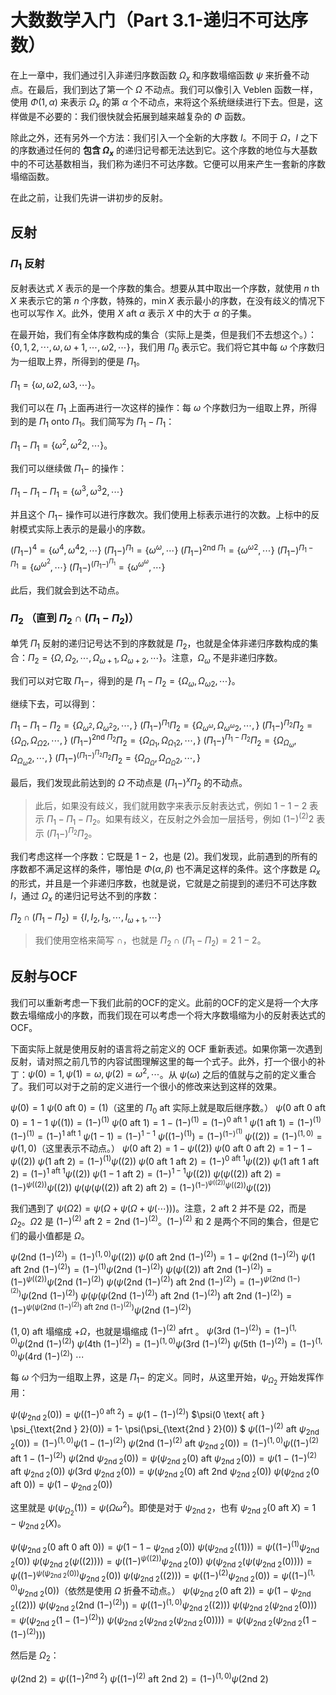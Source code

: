 # 大数数学入门（Part 3.1-递归不可达序数）

在上一章中，我们通过引入非递归序数函数 $\Omega_x$ 和序数塌缩函数 $\psi$ 来折叠不动点。在最后，我们到达了第一个 $\Omega$ 不动点。我们可以像引入 Veblen 函数一样，使用 $\Phi(1,\alpha)$ 来表示 $\Omega_x$ 的第 $\alpha$ 个不动点，来将这个系统继续进行下去。但是，这样做是不必要的：我们很快就会拓展到越来越复杂的 $\Phi$ 函数。

除此之外，还有另外一个方法：我们引入一个全新的大序数 $I$。不同于 $\Omega$，$I$ 之下的序数通过任何的 **包含 $\Omega_x$** 的递归记号都无法达到它。这个序数的地位与大基数中的不可达基数相当，我们称为递归不可达序数。它便可以用来产生一套新的序数塌缩函数。

在此之前，让我们先讲一讲初步的反射。

## 反射

### $\Pi_1$ 反射

反射表达式 $X$ 表示的是一个序数的集合。想要从其中取出一个序数，就使用 $n \text{ th } X$ 来表示它的第 $n$ 个序数，特殊的，$\min X$ 表示最小的序数，在没有歧义的情况下也可以写作 $X$。此外，使用 $X \text{ aft } \alpha$ 表示 $X$ 中的大于 $\alpha$ 的子集。

在最开始，我们有全体序数构成的集合（实际上是类，但是我们不去想这个。）：$\{0,1,2,\cdots,\omega,\omega+1, \cdots, \omega2, \cdots\}$，我们用 $\Pi_0$ 表示它。我们将它其中每 $\omega$ 个序数归为一组取上界，所得到的便是 $\Pi_1$。

$\Pi_1 = \{\omega, \omega2, \omega3, \cdots\}$。

我们可以在 $\Pi_1$ 上面再进行一次这样的操作：每 $\omega$ 个序数归为一组取上界，所得到的是 $\Pi_1 \text{ onto } \Pi_1$。我们简写为 $\Pi_1 - \Pi_1$：

$\Pi_1 - \Pi_1 = \{\omega^2, \omega^2 2,\cdots\}$。

我们可以继续做 $\Pi_1 -$ 的操作：

$\Pi_1 - \Pi_1 - \Pi_1 = \{\omega^3, \omega^3 2, \cdots \}$

并且这个 $\Pi_1 -$ 操作可以进行序数次。我们使用上标表示进行的次数。上标中的反射模式实际上表示的是最小的序数。

$(\Pi_1 -)^4 = \{\omega^4, \omega^4 2, \cdots\}$
$(\Pi_1 -)^{\Pi_1} = \{\omega^\omega, \cdots\}$
$(\Pi_1 -)^{\text{2nd }\Pi_1} = \{\omega^{\omega2}, \cdots\}$
$(\Pi_1 -)^{\Pi_1 - \Pi_1} = \{\omega^{\omega^2}, \cdots\}$
$(\Pi_1 -)^{(\Pi_1 -)^{\Pi_1}} = \{\omega^{\omega^\omega}, \cdots\}$

此后，我们就会到达不动点。

### $\Pi_2$ （直到 $\Pi_2 \cap (\Pi_1 - \Pi_2)$）

单凭 $\Pi_1$ 反射的递归记号达不到的序数就是 $\Pi_2$，也就是全体非递归序数构成的集合：$\Pi_2 = \{\Omega, \Omega_2, \cdots, \Omega_{\omega+1}, \Omega_{\omega+2}, \cdots\}$。注意，$\Omega_\omega$ 不是非递归序数。

我们可以对它取 $\Pi_1 -$，得到的是 $\Pi_1 - \Pi_2 = \{\Omega_{\omega}, \Omega_{\omega 2}, \cdots\}$。

继续下去，可以得到：

$\Pi_1 - \Pi_1 - \Pi_2 = \{\Omega_{\omega^2}, \Omega_{\omega^2 2}, \cdots, \}$
$(\Pi_1 - )^{\Pi_1} \Pi_2 = \{\Omega_{\omega^\omega}, \Omega_{\omega^\omega 2}, \cdots, \}$
$(\Pi_1 - )^{\Pi_2} \Pi_2 = \{\Omega_{\Omega}, \Omega_{\Omega 2}, \cdots, \}$
$(\Pi_1 - )^{\text{2nd } \Pi_2} \Pi_2 = \{\Omega_{\Omega_1}, \Omega_{\Omega_1 2}, \cdots, \}$
$(\Pi_1 - )^{\Pi_1 - \Pi_2} \Pi_2 = \{\Omega_{\Omega_\omega}, \Omega_{\Omega_\omega 2}, \cdots, \}$
$(\Pi_1 - )^{(\Pi_1 - )^{\Pi_2} \Pi_2} \Pi_2 = \{\Omega_{\Omega_\Omega}, \Omega_{\Omega_\Omega 2}, \cdots, \}$

最后，我们发现此前达到的 $\Omega$ 不动点是 $(\Pi_1 - )^{x} \Pi_2$ 的不动点。

> 此后，如果没有歧义，我们就用数字来表示反射表达式，例如 $1-1-2$ 表示 $\Pi_1 - \Pi_1 - \Pi_2$。如果有歧义，在反射之外会加一层括号，例如 $(1-)^{(2)} 2$ 表示 $(\Pi_1 - )^{\Pi_2} \Pi_2$。

我们考虑这样一个序数：它既是 $1-2$，也是 $(2)$。我们发现，此前遇到的所有的序数都不满足这样的条件，哪怕是 $\Phi(\alpha, \beta)$ 也不满足这样的条件。这个序数是 $\Omega_x$ 的形式，并且是一个非递归序数，也就是说，它就是之前提到的递归不可达序数 $I$，通过 $\Omega_x$ 的递归记号达不到的序数：

$\Pi_2 \cap (\Pi_1 - \Pi_2) = \{I,I_2,I_3,\cdots, I_{\omega+1}, \cdots\}$

> 我们使用空格来简写 $\cap$，也就是 $\Pi_2 \cap (\Pi_1 - \Pi_2) = 2 \; 1-2$。

## 反射与OCF

我们可以重新考虑一下我们此前的OCF的定义。此前的OCF的定义是将一个大序数去塌缩成小的序数，而我们现在可以考虑一个将大序数塌缩为小的反射表达式的OCF。

下面实际上就是使用反射的语言将之前定义的 OCF 重新表述。如果你第一次遇到反射，请对照之前几节的内容试图理解这里的每一个式子。此外，打一个很小的补丁：$\psi(0) = 1, \psi(1) = \omega, \psi(2) = \omega^2, \cdots$。从 $\psi(\omega)$ 之后的值就与之前的定义重合了。我们可以对于之前的定义进行一个很小的修改来达到这样的效果。

$\psi(0) = 1$
$\psi(0 \text{ aft } 0) = (1)$（这里的 $\Pi_0 \text{ aft }$ 实际上就是取后继序数。）
$\psi(0 \text{ aft } 0 \text{ aft } 0) = 1-1$
$\psi((1)) = (1-)^{(1)}$
$\psi(0 \text{ aft } 1) = 1- (1-)^{(1)} = (1-)^{0 \text{ aft } 1}$
$\psi(1 \text{ aft } 1) = (1-)^{(1)} (1-)^{(1)} = (1-)^{1 \text{ aft } 1}$
$\psi(1-1) = (1-)^{1-1}$
$\psi((1-)^{(1)}) = (1-)^{(1-)^{(1)}}$
$\psi((2)) = (1-)^{(1,0)} = \psi(1,0)$（这里表示不动点。）
$\psi(0 \text{ aft } 2) =  1- \psi((2))$
$\psi(0 \text{ aft } 0 \text{ aft } 2) =  1- 1- \psi((2))$
$\psi(1 \text{ aft } 2) =  (1-)^{(1)}\psi((2))$
$\psi(0 \text{ aft } 1 \text{ aft } 2) =  (1-)^{0 \text{ aft } 1}\psi((2))$
$\psi(1 \text{ aft } 1 \text{ aft } 2) =  (1-)^{1 \text{ aft } 1}\psi((2))$
$\psi(1- 1 \text{ aft } 2) =  (1-)^{1 - 1}\psi((2))$
$\psi(\psi((2)) \text{ aft } 2) =  (1-)^{\psi((2))}\psi((2))$
$\psi(\psi(\psi((2)) \text{ aft } 2) \text{ aft } 2) =  (1-)^{(1-)^{\psi((2))}\psi((2))}\psi((2))$

我们遇到了 $\psi(\Omega2) = \psi(\Omega + \psi(\Omega + \psi(\cdots)))$。注意，$2 \text{ aft } 2$ 并不是 $\Omega 2$，而是 $\Omega_2$。$\Omega 2$ 是 $(1-)^{(2)} \text{ aft } 2 = \text{2nd }(1-)^{(2)}$。$(1-)^{(2)}$ 和 $2$ 是两个不同的集合，但是它们的最小值都是 $\Omega$。

$\psi(\text{2nd }(1-)^{(2)}) = (1-)^{(1,0)}\psi((2))$
$\psi(0 \text{ aft } \text{2nd }(1-)^{(2)}) = 1-\psi(\text{2nd }(1-)^{(2)})$
$\psi(1 \text{ aft } \text{2nd }(1-)^{(2)}) = (1-)^{(1)} \psi(\text{2nd }(1-)^{(2)})$
$\psi(\psi((2)) \text{ aft } \text{2nd }(1-)^{(2)}) = (1-)^{\psi((2)) } \psi(\text{2nd }(1-)^{(2)})$
$\psi(\psi(\text{2nd }(1-)^{(2)}) \text{ aft } \text{2nd }(1-)^{(2)}) = (1-)^{\psi(\text{2nd }(1-)^{(2)}) } \psi(\text{2nd }(1-)^{(2)})$
$\psi(\psi(\psi(\text{2nd }(1-)^{(2)}) \text{ aft } \text{2nd }(1-)^{(2)}) \text{ aft } \text{2nd }(1-)^{(2)}) = (1-)^{\psi(\psi(\text{2nd }(1-)^{(2)}) \text{ aft } \text{2nd }(1-)^{(2)}) } \psi(\text{2nd }(1-)^{(2)})$

$(1,0) \text{ aft }$ 塌缩成 $+\Omega$，也就是塌缩成 $(1-)^{(2)} \text{ afrt }$。
$\psi(\text{3rd }(1-)^{(2)}) = (1-)^{(1,0)}\psi(\text{2nd }(1-)^{(2)})$
$\psi(\text{4th }(1-)^{(2)}) = (1-)^{(1,0)}\psi(\text{3rd }(1-)^{(2)})$
$\psi(\text{5th }(1-)^{(2)}) = (1-)^{(1,0)}\psi(\text{4rd }(1-)^{(2)})$
$\cdots$

每 $\omega$ 个归为一组取上界，这是 $\Pi_1-$ 的定义。同时，从这里开始，$\psi_{\Omega_2}$ 开始发挥作用：

$\psi(\psi_{\text{2nd } 2}(0)) = \psi((1-)^{0 \text{ aft } 2}) = \psi(1-(1-)^{(2)})$
$\psi(0 \text{ aft } \psi_{\text{2nd } 2}(0)) = 1-  \psi(\psi_{\text{2nd } 2}(0)) $
$\psi((1-)^{(2)} \text{ aft } \psi_{\text{2nd } 2}(0)) = (1-)^{(1,0)} \psi(1-(1-)^{(2)})$
$\psi(\text{2nd } (1-)^{(2)} \text{ aft } \psi_{\text{2nd } 2}(0)) = (1-)^{(1,0)} \psi((1-)^{(2)} \text{ aft } 1-(1-)^{(2)})$
$\psi(\text{2nd }\psi_{\text{2nd } 2}(0)) = \psi(\psi_{\text{2nd } 2}(0) \text{ aft } \psi_{\text{2nd } 2}(0)) = \psi(1-(1-)^{(2)} \text{ aft } \psi_{\text{2nd } 2}(0))$
$\psi(\text{3rd }\psi_{\text{2nd } 2}(0)) = \psi(\psi_{\text{2nd } 2}(0) \text{ aft }\text{2nd } \psi_{\text{2nd } 2}(0))$
$\psi(\psi_{\text{2nd } 2}(0 \text{ aft } 0)) = \psi(1- \psi_{\text{2nd } 2}(0))$

这里就是 $\psi(\psi_{\Omega_2}(1)) = \psi(\Omega \omega^2)$。即使是对于 $\psi_{\text{2nd } 2}$，也有 $\psi_{\text{2nd } 2}(0 \text{ aft } X) = 1-\psi_{\text{2nd } 2}(X)$。

$\psi(\psi_{\text{2nd } 2}(0 \text{ aft } 0 \text{ aft } 0)) = \psi(1 - 1- \psi_{\text{2nd } 2}(0))$
$\psi(\psi_{\text{2nd } 2}((1))) = \psi((1-)^{(1)} \psi_{\text{2nd } 2}(0))$
$\psi(\psi_{\text{2nd } 2}(\psi((2)))) = \psi((1-)^{\psi((2))} \psi_{\text{2nd } 2}(0))$
$\psi(\psi_{\text{2nd } 2}(\psi(\psi_{\text{2nd } 2}(0)))) = \psi((1-)^{\psi(\psi_{\text{2nd } 2}(0))} \psi_{\text{2nd } 2}(0))$
$\psi(\psi_{\text{2nd } 2}((2))) = \psi((1-)^{(2)} \psi_{\text{2nd } 2}(0)) = \psi((1-)^{(1,0)} \psi_{\text{2nd } 2}(0))$（依然是使用 $\Omega$ 折叠不动点。）
$\psi(\psi_{\text{2nd } 2}(0 \text{ aft } 2)) = \psi(1 - \psi_{\text{2nd } 2}((2)))$
$\psi(\psi_{\text{2nd } 2}(\text{2nd } (1-)^{(2)})) = \psi((1-)^{(1,0)} \psi_{\text{2nd } 2}((2)))$
$\psi(\psi_{\text{2nd } 2}(\psi_{\text{2nd } 2}(0))) = \psi(\psi_{\text{2nd } 2}(1-(1-)^{(2)}))$
$\psi(\psi_{\text{2nd } 2}(\psi_{\text{2nd } 2}(\psi_{\text{2nd } 2}(0)))) = \psi(\psi_{\text{2nd } 2}(\psi_{\text{2nd } 2}(1-(1-)^{(2)})))$

然后是 $\Omega_2$：

$\psi(\text{2nd } 2) = \psi((1-)^{\text{2nd } 2})$
$\psi((1-)^{(2)} \text{ aft }\text{2nd } 2) = (1-)^{(1,0)} \psi(\text{2nd } 2)$
